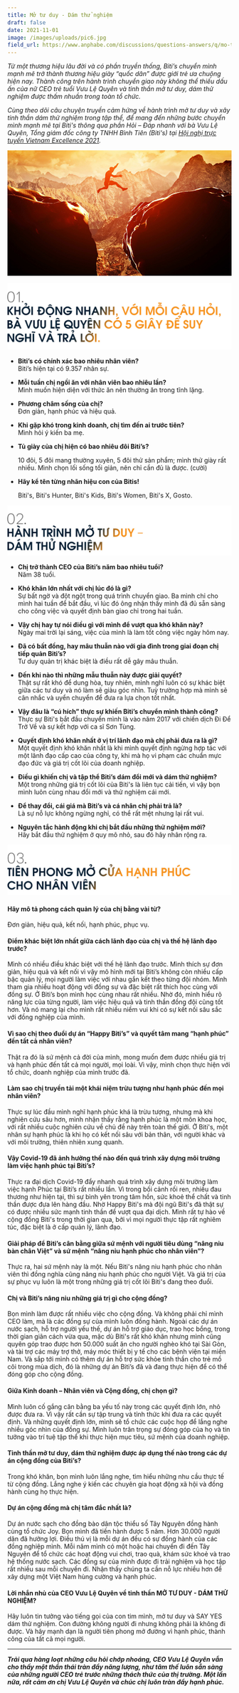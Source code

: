 ```yaml
---
title: Mở tư duy - Dám thử nghiệm
draft: false
date: 2021-11-01
image: /images/uploads/pic6.jpg
field_url: https://www.anphabe.com/discussions/questions-answers/q/mo-tu-duy-dam-thu-nghiem/40523/answer
---
```

*Từ một thương hiệu lâu đời và có phần truyền thống, Biti’s chuyển mình mạnh mẽ trở thành thương hiệu giày “quốc dân” được giới trẻ ưa chuộng hiện nay. Thành công trên hành trình chuyển giao này không thể thiếu dấu ấn của nữ CEO trẻ tuổi Vưu Lệ Quyên và tinh thần mở tư duy, dám thử nghiệm được thấm nhuần trong toàn tổ chức.*

*Cùng theo dõi câu chuyện truyền cảm hứng về hành trình mở tư duy và xây tinh thần dám thử nghiệm trong tập thể, để mang đến những bước chuyển mình mạnh mẽ tại Biti's thông qua phần Hỏi – Đáp nhanh với bà Vưu Lệ Quyên, Tổng giám đốc công ty TNHH Bình Tiên (Biti's) tại [Hội nghị trực tuyến Vietnam Excellence 2021](https://www.youtube.com/watch?v=H2SL_92MGGw).*





![](/images/uploads/pic6.jpg)

![](/images/uploads/headline-6.jpg)

<!--StartFragment-->

* **Biti’s có chính xác bao nhiêu nhân viên?**\
  Biti’s hiện tại có 9.357 nhân sự.


* **Mỗi tuần chị ngồi ăn với nhân viên bao nhiêu lần?** \
  Mình muốn hiện diện với thức ăn nên thường ăn trong tĩnh lặng. 


* **Phương châm sống của chị?** \
  Đơn giản, hạnh phúc và hiệu quả.


* **Khi gặp khó trong kinh doanh, chị tìm đến ai trước tiên?** \
  Mình hỏi ý kiến ba mẹ.


* **Tủ giày của chị hiện có bao nhiêu đôi Biti’s?** 

  10 đôi, 5 đôi mang thường xuyên, 5 đôi thử sản phẩm; mình thử giày rất nhiều. Mình chọn lối sống tối giản, nên chỉ cần đủ là được. (cười)


* **Hãy kể tên từng nhãn hiệu con của Bitis!**

  Biti's, Biti's Hunter, Biti's Kids, Biti's Women, Biti's X, Gosto.

<!--EndFragment-->

![](/images/uploads/headline-7.jpg)

<!--StartFragment-->

* **Chị trở thành CEO của Biti’s năm bao nhiêu tuổi?** \
  Năm 38 tuổi.


* **Khó khăn lớn nhất với chị lúc đó là gì?**\
  Sự bất ngờ và đột ngột trong quá trình chuyển giao. Ba mình chỉ cho mình hai tuần để bắt đầu, vì lúc đó ông nhận thấy mình đã đủ sẵn sàng cho công việc và quyết định bàn giao chỉ trong hai tuần.


* **Vậy chị hay tự nói điều gì với mình để vượt qua khó khăn này?**\
  Ngày mai trời lại sáng, việc của mình là làm tốt công việc ngày hôm nay.


* **Đã có bất đồng, hay mâu thuẫn nào với gia đình trong giai đoạn chị tiếp quản Biti’s?**\
  Tư duy quản trị khác biệt là điều rất dễ gây mâu thuẫn.


* **Đến khi nào thì những mẫu thuẫn này được giải quyết?**\
  Thật sự rất khó để dung hòa, tuy nhiên, mình nghĩ luôn có sự khác biệt giữa các tư duy và nó làm sẽ giàu góc nhìn. Tuỳ trường hợp mà mình sẽ cân nhắc và uyển chuyển để đưa ra lựa chọn tốt nhất.


* **Vậy đâu là “cú hích” thực sự khiến Biti’s chuyển mình thành công?**\
  Thực sự Biti's bắt đầu chuyển mình là vào năm 2017 với chiến dịch Đi Để Trở Về và sự kết hợp với ca sĩ Sơn Tùng.


* **Quyết định khó khăn nhất ở vị trí lãnh đạo mà chị phải đưa ra là gì?** \
  Một quyết định khó khăn nhất là khi mình quyết định ngừng hợp tác với một lãnh đạo cấp cao của công ty, khi mà họ vi phạm các chuẩn mực đạo đức và giá trị cốt lõi của doanh nghiệp. 


* **Điều gì khiến chị và tập thể Biti’s dám đổi mới và dám thử nghiệm?**\
  Một trong những giá trị cốt lõi của Biti's là liên tục cải tiến, vì vậy bọn mình luôn cùng nhau đổi mới và thử nghiệm cái mới.


* **Để thay đổi, cái giá mà Biti’s và cá nhân chị phải trả là?**\
  Là sự nỗ lực không ngừng nghỉ, có thể rất mệt nhưng lại rất vui.


* **Nguyên tắc hành động khi chị bắt đầu những thử nghiệm mới?**\
  Hãy bắt đầu thử nghiệm ở quy mô nhỏ, sau đó hãy nhân rộng ra.



<!--EndFragment-->

![](/images/uploads/headline-8.jpg)

<!--StartFragment-->

#### **Hãy mô tả phong cách quản lý của chị bằng vài từ?** 

Đơn giản, hiệu quả, kết nối, hạnh phúc, phục vụ.

#### **Điểm khác biệt lớn nhất giữa cách lãnh đạo của chị và thế hệ lãnh đạo trước?**

Mình có nhiều điều khác biệt với thế hệ lãnh đạo trước. Mình thích sự đơn giản, hiệu quả và kết nối vì vậy mô hình mới tại Biti’s không còn nhiều cấp bậc quản lý, mọi người làm việc với nhau gắn kết theo từng đội nhóm. Mình tham gia nhiều hoạt động với đồng sự và đặc biệt rất thích học cùng với đồng sự. Ở Biti’s bọn mình học cùng nhau rất nhiều. Nhờ đó, mình hiểu rõ năng lực của từng người, làm việc hiệu quả và tinh thần đồng đội cũng tốt hơn. Và nó mang lại cho mình rất nhiều niềm vui khi có sự kết nối sâu sắc với đồng nghiệp của mình.

#### **Vì sao chị theo đuổi dự án “Happy Biti’s” và quyết tâm mang “hạnh phúc” đến tất cả nhân viên?** 

Thật ra đó là sứ mệnh cả đời của mình, mong muốn đem được nhiều giá trị và hạnh phúc đến tất cả mọi người, mọi loài. Vì vậy, mình chọn thực hiện với tổ chức, doanh nghiệp của mình trước đã.

#### **Làm sao chị truyền tải một khái niệm trừu tượng như hạnh phúc đến mọi nhân viên?**

Thực sự lúc đầu mình nghĩ hạnh phúc khá là trừu tượng, nhưng mà khi nghiên cứu sâu hơn, mình nhận thấy rằng hạnh phúc là một môn khoa học, với rất nhiều cuộc nghiên cứu về chủ đề này trên toàn thế giới. Ở Biti's, một nhân sự hạnh phúc là khi họ có kết nối sâu với bản thân, với người khác và với môi trường, thiên nhiên xung quanh.

#### **Vậy Covid-19 đã ảnh hưởng thế nào đến quá trình xây dựng môi trường làm việc hạnh phúc tại Biti’s?**

Thực ra đại dịch Covid-19 đẩy nhanh quá trình xây dựng môi trường làm việc hạnh Phúc tại Biti’s rất nhiều lần. Vì trong bối cảnh rối ren, nhiều đau thương như hiện tại, thì sự bình yên trong tâm hồn, sức khoẻ thể chất và tinh thần được đưa lên hàng đầu. Nhờ Happy Biti's mà đội ngũ Biti's đã thật sự có được nhiều sức mạnh tinh thần để vượt qua đại dịch. Mình rất tự hào về cộng đồng Biti's trong thời gian qua, bởi vì mọi người thực tập rất nghiêm túc, đặc biệt là ở cấp quản lý, lãnh đạo.

#### **Giải pháp để Biti’s cân bằng giữa sứ mệnh với người tiêu dùng “nâng niu bàn chân Việt” và sứ mệnh “nâng niu hạnh phúc cho nhân viên”?** 

Thực ra, hai sứ mệnh này là một. Nếu Biti's nâng niu hạnh phúc cho nhân viên thì đồng nghĩa cũng nâng niu hạnh phúc cho người Việt. Và giá trị của sự phục vụ luôn là một trong những giá trị cốt lõi Biti's đang theo đuổi.

#### **Chị và Biti’s nâng niu những giá trị gì cho cộng đồng?**

Bọn mình làm được rất nhiều việc cho cộng đồng. Và không phải chỉ mình CEO làm, mà là các đồng sự của mình luôn đồng hành. Ngoài các dự án nước sạch, hỗ trợ người yếu thế, dự án hỗ trợ giáo dục, trao học bổng, trong thời gian giãn cách vừa qua, mặc dù Biti's rất khó khăn nhưng mình cũng quyên góp trao được hơn 50.000 suất ăn cho người nghèo khó tại Sài Gòn, và tài trợ các máy trợ thở, máy móc thiết bị y tế cho các bệnh viện tại miền Nam. Và sắp tới mình có thêm dự án hỗ trợ sức khỏe tinh thần cho trẻ mồ côi trong mùa dịch, đó là những dự án Biti’s đã và đang thực hiện để có thể đóng góp cho cộng đồng.

#### **Giữa Kinh doanh – Nhân viên và Cộng đồng, chị chọn gì?**

Mình luôn cố gắng cân bằng ba yếu tố này trong các quyết định lớn, nhỏ được đưa ra. Vì vậy rất cần sự tập trung và tỉnh thức khi đưa ra các quyết định. Và những quyết định lớn, mình sẽ tổ chức các cuộc họp để lắng nghe nhiều góc nhìn của đồng sự. Mình luôn trân trọng sự đóng góp của họ và tin tưởng vào trí tuệ tập thể khi thực hiện mục tiêu, sứ mệnh của doanh nghiệp.

#### **Tinh thần mở tư duy, dám thử nghiệm được áp dụng thế nào trong các dự án cộng đồng của Biti’s?** 

Trong khó khăn, bọn mình luôn lắng nghe, tìm hiểu những nhu cầu thực tế từ cộng đồng. Lắng nghe ý kiến các chuyên gia hoạt động xã hội và đồng hành cùng họ thực hiện.

#### **Dự án cộng đồng mà chị tâm đắc nhất là?**

Dự án nước sạch cho đồng bào dân tộc thiểu số Tây Nguyên đồng hành cùng tổ chức Joy. Bọn mình đã tiến hành được 5 năm. Hơn 30.000 người dân đã hưởng lợi. Điều thú vị là mỗi dự án đều có sự đồng hành của các đồng nghiệp mình. Mỗi năm mình có một hoặc hai chuyến đi đến Tây Nguyên để tổ chức các hoạt động vui chơi, trao quà, khám sức khoẻ và trao hệ thống nước sạch. Các đồng sự của mình được đi trải nghiệm và học tập rất nhiều sau mỗi chuyến đi. Nhận thấy chúng ta cần nỗ lực nhiều hơn để xây dựng một Việt Nam hùng cường và hạnh phúc.

#### **Lời nhắn nhủ của CEO Vưu Lệ Quyên về tinh thần MỞ TƯ DUY - DÁM THỬ NGHIỆM?**

Hãy luôn tin tưởng vào tiếng gọi của con tim mình, mở tư duy và SAY YES dám thử nghiệm. Con đường không người đi nhưng không phải là không đi được. Và hãy mạnh dạn là người tiên phong mở đường vì hạnh phúc, thành công của tất cả mọi người.

- - -

***Trải qua hàng loạt những câu hỏi chớp nhoáng, CEO Vưu Lệ Quyên vẫn cho thấy một thần thái tràn đầy năng lượng, như tâm thế luôn sẵn sàng của những người CEO trẻ trước những thách thức của thị trường. Một lần nữa, rất cảm ơn chị Vưu Lệ Quyên và chúc chị luôn tràn đầy hạnh phúc.***

<!--EndFragment-->